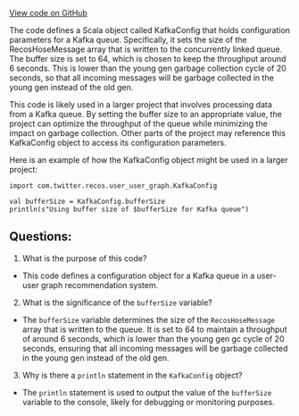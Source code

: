[View code on GitHub](https://github.com/misbahsy/the-algorithm/src/scala/com/twitter/recos/user_user_graph/KafkaConfig.scala)

The code defines a Scala object called KafkaConfig that holds configuration parameters for a Kafka queue. Specifically, it sets the size of the RecosHoseMessage array that is written to the concurrently linked queue. The buffer size is set to 64, which is chosen to keep the throughput around 6 seconds. This is lower than the young gen garbage collection cycle of 20 seconds, so that all incoming messages will be garbage collected in the young gen instead of the old gen.

This code is likely used in a larger project that involves processing data from a Kafka queue. By setting the buffer size to an appropriate value, the project can optimize the throughput of the queue while minimizing the impact on garbage collection. Other parts of the project may reference this KafkaConfig object to access its configuration parameters.

Here is an example of how the KafkaConfig object might be used in a larger project:

```
import com.twitter.recos.user_user_graph.KafkaConfig

val bufferSize = KafkaConfig.bufferSize
println(s"Using buffer size of $bufferSize for Kafka queue")
```
## Questions: 
 1. What is the purpose of this code?
- This code defines a configuration object for a Kafka queue in a user-user graph recommendation system.

2. What is the significance of the `bufferSize` variable?
- The `bufferSize` variable determines the size of the `RecosHoseMessage` array that is written to the queue. It is set to 64 to maintain a throughput of around 6 seconds, which is lower than the young gen gc cycle of 20 seconds, ensuring that all incoming messages will be garbage collected in the young gen instead of the old gen.

3. Why is there a `println` statement in the `KafkaConfig` object?
- The `println` statement is used to output the value of the `bufferSize` variable to the console, likely for debugging or monitoring purposes.